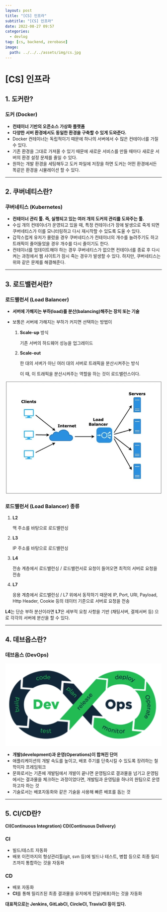 ```yaml
---
layout: post
title: "[CS] 인프라"
subtitle: "[CS] 인프라"
date: 2022-08-27 09:57
categories:
  - devlog
tag: [cs, backend, zerobase]
image:
  path: ../../../assets/img/cs.jpg
---
```


# [CS] 인프라

## 1. 도커란?

### 도커 (Docker)

- **컨테이너 기반의 오픈소스 가상화 플랫폼**
- **다양한 서버 환경에서도 동일한 환경을 구축할 수 있게 도와준다.**
- Docker 컨테이너는 독립적이기 때문에 하나의 서버에서 수 많은 컨테이너를 가질 수 있다.
- 기존 환경을 그대로 가져올 수 있기 때문에 새로운 서비스를 만들 때마다 새로운 서버의 환경 설정 문제를 줄일 수 있다.
- 원하는 개발 환경을 세팅해두고 도커 파일에 저장을 하면 도커는 어떤 환경에서든 똑같은 환경을 시뮬레이션 할 수 있다.

---

## 2. 쿠버네티스란?

### 쿠버네티스 (Kubernetes)

- **컨테이너 관리 툴. 즉, 실행되고 있는 여러 개의 도커의 관리를 도와주는 툴.**
- 수십 개의 컨테이너가 운영되고 있을 때, 특정 컨테이너가 장애 발생으로 죽게 되면 쿠버네티스가 이를 모니터링하고 다시 재시작할 수 있도록 도울 수 있다.
- 갑작스럽게 유저가 몰렸을 경우 쿠버네티스가 컨테이너의 개수를 늘려주기도 하고 트래픽이 줄어들었을 경우 개수를 다시 줄이기도 한다.
- 컨테이너를 업데이트해야 하는 경우 쿠버네티스가 없으면 컨테이너를 종료 후 다시 켜는 과정에서 웹 사이트가 잠시 죽는 경우가 발생할 수 있다. 하지만, 쿠버네티스는 위와 같은 문제를 해결해준다.

---

## 3. 로드밸런서란?

### 로드밸런서 (Load Balancer)

- **서버에 가해지는 부하(load)를 분산(balancing)해주는 장치 또는 기술**
- 보통은 서버에 가해지는 부하가 커지면 선택하는 방법이
  
    1. **Scale-up** 방식
        
        기존 서버의 하드웨어 성능을 업그레이드
        
    2. **Scale-out**
        
        한 대의 서버가 아닌 여러 대의 서버로 트래픽을 분산시켜주는 방식
        
        이 때, 이 트래픽을 분산시켜주는 역할을 하는 것이 로드밸런스이다.
        

![load-balancer.png](../../assets/img/develop/2022-08-27-dev-cs-infrastructure/load-balancer.png)

### 로드밸런서 (Load Balancer) 종류

1. **L2**
    
    맥 주소를 바탕으로 로드밸런싱
    
2. **L3**
    
    IP 주소를 바탕으로 로드밸런싱
    
3. **L4**
    
    전송 계층에서 로드밸런싱 / 로드밸런서로 요청이 들어오면 최적의 서버로 요청을 전송
    
4. **L7**
    
    응용 계층에서 로드밸런싱 / L7 위에서 동작하기 때문에 IP, Port, URI, Payload, Http Header, Cookie 등의 데이터 기준으로 서버로 요청을 전송
    

**L4**는 단순 부하 분산이라면 **L7**은 세부적 요청 사항을 기반 (채팅서버, 결제서버 등) 으로 각각의 서버에 분산을 할 수 있다.

---

## 4. 데브옵스란?

### 데브옵스 (DevOps)

![devops.png](../../assets/img/develop/2022-08-27-dev-cs-infrastructure/devops.png)

- **개발(development)과 운영(Operations)이 합쳐진 단어**
- 애플리케이션의 개발 속도를 높이고, 배포 주기를 단축시킬 수 있도록 장려하는 철학이자 프레임워크
- 문화로서는 기존에 개발팀에서 개발이 끝나면 운영팀으로 결과물을 넘기고 운영팀에서는 결과물을 체크하는 과정이었다면, 개발팀과 운영팀을 하나의 원팀으로 운영하고자 하는 것
- 기술로서는 배포자동화와 같은 기술을 사용해 빠른 배포를 돕는 것

---

## 5. CI/CD란?

**CI(Continuous Integration) CD(Continuous Delivery)**

### CI

- 빌드/테스트 자동화
- 배포 이전까지의 형상관리툴(git, svn 등)에 빌드나 테스트, 병합 등으로 최종 릴리즈까지 통합하는 것을 자동화

### CD

- 배포 자동화
- **CI**를 통해 릴리즈된 최종 결과물을 유저에게 전달(배포)하는 것을 자동화

**대표적으로는 Jenkins, GitLabCI, CircleCI, TravisCI 등이 있다.**